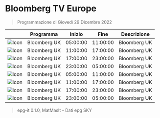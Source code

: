 # Bloomberg TV Europe
> Programmazione di Giovedì 29 Dicembre 2022

||Programma|Inizio|Fine|Descrizione|
|---|---|---|---|---|
|![Icon](https://guidatv.sky.it/uuid/News_Cover_HavWCIHQw.png)|Bloomberg UK|05:00:00|11:00:00|Bloomberg UK
|![Icon](https://guidatv.sky.it/uuid/News_Cover_HavWCIHQw.png)|Bloomberg UK|11:00:00|17:00:00|Bloomberg UK
|![Icon](https://guidatv.sky.it/uuid/News_Cover_HavWCIHQw.png)|Bloomberg UK|17:00:00|23:00:00|Bloomberg UK
|![Icon](https://guidatv.sky.it/uuid/News_Cover_HavWCIHQw.png)|Bloomberg UK|23:00:00|05:00:00|Bloomberg UK
|![Icon](https://guidatv.sky.it/uuid/News_Cover_HavWCIHQw.png)|Bloomberg UK|05:00:00|11:00:00|Bloomberg UK
|![Icon](https://guidatv.sky.it/uuid/News_Cover_HavWCIHQw.png)|Bloomberg UK|11:00:00|17:00:00|Bloomberg UK
|![Icon](https://guidatv.sky.it/uuid/News_Cover_HavWCIHQw.png)|Bloomberg UK|17:00:00|23:00:00|Bloomberg UK
|![Icon](https://guidatv.sky.it/uuid/News_Cover_HavWCIHQw.png)|Bloomberg UK|23:00:00|05:00:00|Bloomberg UK



 > epg-it 0.1.0, MatMasIt - Dati epg SKY